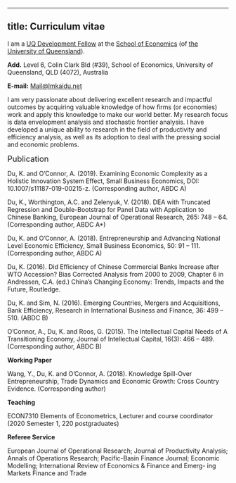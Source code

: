
---
title: Curriculum vitae
---

I am a [UQ Development Fellow](https://economics.uq.edu.au/profile/6228/kai-du) at the [School of Economics](https://economics.uq.edu.au) (of [the University of Queensland](https://www.uq.edu.au/)). 

**Add.** Level 6, Colin Clark Bld (#39), School of Economics, University of Queensland, QLD (4072), Australia

**E-mail:** Mail@Imkaidu.net

I am very passionate about delivering excellent research and impactful outcomes by acquiring valuable knowledge of how firms (or economies) work and apply this knowledge to make our world better. My research focus is data envelopment analysis and stochastic frontier analysis. I have developed a unique ability to research in the field of productivity and efficiency analysis, as well as its adoption to deal with the pressing social and economic problems.

<bold>
<font size="+1"> Publication </font>
</bold>

Du, K. and O’Connor, A. (2019). Examining Economic Complexity as a Holistic Innovation System Effect, Small Business Economics, DOI: 10.1007/s11187-019-00215-z. (Corresponding author, ABDC A)

Du, K., Worthington, A.C. and Zelenyuk, V. (2018). DEA with Truncated Regression and Double-Bootstrap for Panel Data with Application to Chinese Banking, European Journal of Operational Research, 265: 748 – 64. (Corresponding author, ABDC A*)

Du, K. and O’Connor, A. (2018). Entrepreneurship and Advancing National Level Economic Efficiency, Small Business Economics, 50: 91 – 111. (Corresponding author, ABDC A)

Du, K. (2016). Did Efficiency of Chinese Commercial Banks Increase after WTO Accession? Bias Corrected Analysis from 2000 to 2009, Chapter 6 in Andressen, C.A. (ed.) China’s Changing Economy: Trends, Impacts and the Future, Routledge.

Du, K. and Sim, N. (2016). Emerging Countries, Mergers and Acquisitions, Bank Efficiency, Research in International Business and Finance, 36: 499 – 510. (ABDC B)

O’Connor, A., Du, K. and Roos, G. (2015). The Intellectual Capital Needs of A Transitioning Economy, Journal of Intellectual Capital, 16(3): 466 – 489. (Corresponding author, ABDC B)

**Working Paper**

Wang, Y., Du, K. and O’Connor, A. (2018). Knowledge Spill-Over Entrepreneurship, Trade Dynamics and Economic Growth: Cross Country Evidence. (Corresponding author)

**Teaching**

ECON7310 Elements of Econometrics, Lecturer and course coordinator (2020 Semester 1, 220 postgraduates)

**Referee Service**

European Journal of Operational Research; Journal of Productivity Analysis; Annals of Operations Research; Pacific-Basin Finance Journal; Economic Modelling; International Review of Economics & Finance and Emerg- ing Markets Finance and Trade

[//]: <[Teaching](docs/test_Teaching.html)>

[//]:<[Research](docs/test_Research.html)>

[//]:<[MATLAB Code](docs/matlab_code/matlab_code.html)>


